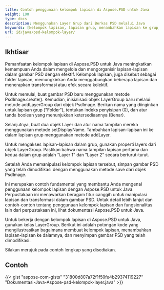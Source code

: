 ```yaml
---
title: Contoh penggunaan kelompok lapisan di Aspose.PSD untuk Java
weight: 100
type: docs
description: Menggunakan Layer Grup dari Berkas PSD melalui Java
keywords: [kelompok lapisan, lapisan grup, menambahkan lapisan ke grup, psd api, java, contoh kode]
url: id/java/psd-kelompok-layer/
---
```


## **Ikhtisar**

Pemanfaatan kelompok lapisan di Aspose.PSD untuk Java meningkatkan kemampuan Anda dalam mengelola dan mengorganisir lapisan-lapisan dalam gambar PSD dengan efektif. Kelompok lapisan, juga disebut sebagai folder lapisan, memungkinkan Anda menggabungkan beberapa lapisan dan menerapkan transformasi atau efek secara kolektif.

Untuk memulai, buat gambar PSD baru menggunakan metode PsdImage.create(). Kemudian, inisialisasi objek LayerGroup baru melalui metode addLayerGroup dari objek PsdImage. Berikan nama yang diinginkan untuk lapisan grup ("Folder"), tentukan indeks penyisipan (0), dan atur tanda boolean yang menunjukkan ketersediaannya (Benar).

Selanjutnya, buat dua objek Layer dan atur nama tampilan mereka menggunakan metode setDisplayName. Tambahkan lapisan-lapisan ini ke dalam lapisan grup menggunakan metode addLayer.

Untuk mengakses lapisan-lapisan dalam grup, gunakan properti layers dari objek LayerGroup. Pastikan bahwa nama tampilan lapisan pertama dan kedua dalam grup adalah "Layer 1" dan "Layer 2" secara berturut-turut.

Setelah Anda memanipulasi kelompok lapisan tersebut, simpan gambar PSD yang telah dimodifikasi dengan menggunakan metode save dari objek PsdImage.

Ini merupakan contoh fundamental yang membantu Anda mengenal penggunaan kelompok lapisan dengan Aspose.PSD untuk Java. Perpustakaan ini menawarkan beragam fitur canggih untuk manipulasi lapisan dan transformasi dalam gambar PSD. Untuk detail lebih lanjut dan contoh-contoh tentang penggunaan kelompok lapisan dan fungsionalitas lain dari perpustakaan ini, lihat dokumentasi Aspose.PSD untuk Java.

Untuk bekerja dengan kelompok lapisan di Aspose.PSD untuk Java, gunakan kelas LayerGroup. Berikut ini adalah potongan kode yang mengilustrasikan bagaimana membuat kelompok lapisan, menambahkan lapisan-lapisan ke dalamnya, dan menyimpan gambar PSD yang telah dimodifikasi.

Silakan merujuk pada contoh lengkap yang disediakan.

## **Contoh**
{{< gist "aspose-com-gists" "31800d807a72f1f50fe4b29374119227" "Dokumentasi-Java-Aspose-psd-kelompok-layer.java" >}}
